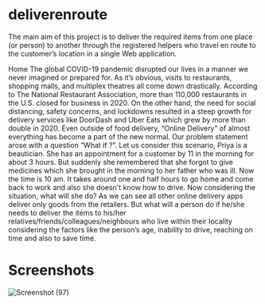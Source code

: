 # deliverenroute
The main aim of this project is to deliver the required items from one place (or person) to another through the registered helpers who travel en route to the customer’s location in a single Web application. 

Home The global COVID-19 pandemic disrupted our lives in a manner we never imagined or prepared for. As it’s obvious, visits to restaurants, shopping malls, and multiplex theatres all come down drastically. According to The National Restaurant Association, more than 110,000 restaurants in the U.S. closed for business in 2020. On the other hand, the need for social distancing, safety concerns, and lockdowns resulted in a steep growth for delivery services like DoorDash and Uber Eats which grew by more than double in 2020. Even outside of food delivery, “Online Delivery” of almost everything has become a part of the new normal. 
Our problem statement arose with a question “What if ?”. Let us consider this scenario, Priya is a beautician. She has an appointment for a customer by 11 in the morning for about 3 hours. But suddenly she remembered that she forgot to give medicines which she brought in the morning to her father who was ill. Now the time is 10 am. It takes around one and half hours to go home and come back to work and also she doesn't know how to drive. Now considering the situation, what will she do? 
As we can see all other online delivery apps deliver only goods from the retailers. But what will a person do if he/she needs to deliver the items to his/her relatives/friends/colleagues/neighbours who live within their locality considering the factors like the person’s age, inability to drive, reaching on time and also to save time.




# Screenshots
![Screenshot (97)](https://user-images.githubusercontent.com/69297015/154542108-2da19122-25b6-4e28-be2a-637b65ac2dcf.png)
